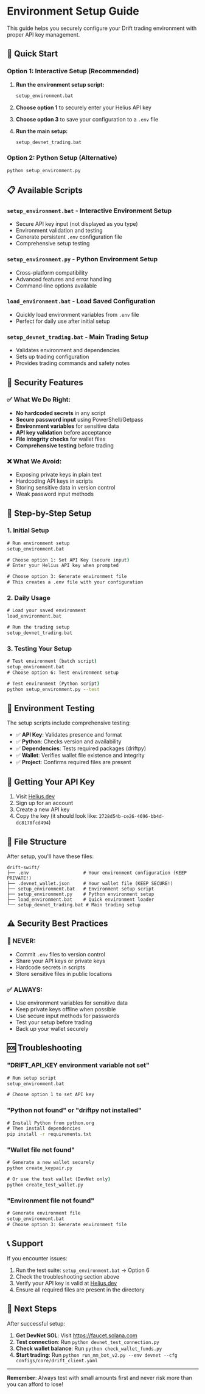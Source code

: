 # Environment Setup Guide

This guide helps you securely configure your Drift trading environment with proper API key management.

## 🚀 Quick Start

### Option 1: Interactive Setup (Recommended)

1. **Run the environment setup script:**
   ```cmd
   setup_environment.bat
   ```

2. **Choose option 1** to securely enter your Helius API key

3. **Choose option 3** to save your configuration to a `.env` file

4. **Run the main setup:**
   ```cmd
   setup_devnet_trading.bat
   ```

### Option 2: Python Setup (Alternative)

```cmd
python setup_environment.py
```

## 📋 Available Scripts

### `setup_environment.bat` - Interactive Environment Setup
- Secure API key input (not displayed as you type)
- Environment validation and testing
- Generate persistent `.env` configuration file
- Comprehensive setup testing

### `setup_environment.py` - Python Environment Setup
- Cross-platform compatibility
- Advanced features and error handling
- Command-line options available

### `load_environment.bat` - Load Saved Configuration
- Quickly load environment variables from `.env` file
- Perfect for daily use after initial setup

### `setup_devnet_trading.bat` - Main Trading Setup
- Validates environment and dependencies
- Sets up trading configuration
- Provides trading commands and safety notes

## 🔐 Security Features

### ✅ What We Do Right:
- **No hardcoded secrets** in any script
- **Secure password input** using PowerShell/Getpass
- **Environment variables** for sensitive data
- **API key validation** before acceptance
- **File integrity checks** for wallet files
- **Comprehensive testing** before trading

### ❌ What We Avoid:
- Exposing private keys in plain text
- Hardcoding API keys in scripts
- Storing sensitive data in version control
- Weak password input methods

## 📝 Step-by-Step Setup

### 1. Initial Setup

```cmd
# Run environment setup
setup_environment.bat

# Choose option 1: Set API Key (secure input)
# Enter your Helius API key when prompted

# Choose option 3: Generate environment file
# This creates a .env file with your configuration
```

### 2. Daily Usage

```cmd
# Load your saved environment
load_environment.bat

# Run the trading setup
setup_devnet_trading.bat
```

### 3. Testing Your Setup

```cmd
# Test environment (batch script)
setup_environment.bat
# Choose option 6: Test environment setup

# Test environment (Python script)
python setup_environment.py --test
```

## 🧪 Environment Testing

The setup scripts include comprehensive testing:

- ✅ **API Key**: Validates presence and format
- ✅ **Python**: Checks version and availability
- ✅ **Dependencies**: Tests required packages (driftpy)
- ✅ **Wallet**: Verifies wallet file existence and integrity
- ✅ **Project**: Confirms required files are present

## 🔑 Getting Your API Key

1. Visit [Helius.dev](https://helius.dev)
2. Sign up for an account
3. Create a new API key
4. Copy the key (it should look like: `2728d54b-ce26-4696-bb4d-dc8170fcd494`)

## 📁 File Structure

After setup, you'll have these files:

```
drift-swift/
├── .env                    # Your environment configuration (KEEP PRIVATE!)
├── .devnet_wallet.json     # Your wallet file (KEEP SECURE!)
├── setup_environment.bat   # Environment setup script
├── setup_environment.py    # Python environment setup
├── load_environment.bat    # Quick environment loader
└── setup_devnet_trading.bat # Main trading setup
```

## ⚠️ Security Best Practices

### 🔴 NEVER:
- Commit `.env` files to version control
- Share your API keys or private keys
- Hardcode secrets in scripts
- Store sensitive files in public locations

### ✅ ALWAYS:
- Use environment variables for sensitive data
- Keep private keys offline when possible
- Use secure input methods for passwords
- Test your setup before trading
- Back up your wallet securely

## 🆘 Troubleshooting

### "DRIFT_API_KEY environment variable not set"
```cmd
# Run setup script
setup_environment.bat

# Choose option 1 to set API key
```

### "Python not found" or "driftpy not installed"
```cmd
# Install Python from python.org
# Then install dependencies
pip install -r requirements.txt
```

### "Wallet file not found"
```cmd
# Generate a new wallet securely
python create_keypair.py

# Or use the test wallet (DevNet only)
python create_test_wallet.py
```

### "Environment file not found"
```cmd
# Generate environment file
setup_environment.bat
# Choose option 3: Generate environment file
```

## 📞 Support

If you encounter issues:

1. Run the test suite: `setup_environment.bat` → Option 6
2. Check the troubleshooting section above
3. Verify your API key is valid at [Helius.dev](https://helius.dev)
4. Ensure all required files are present in the directory

## 🎯 Next Steps

After successful setup:

1. **Get DevNet SOL**: Visit https://faucet.solana.com
2. **Test connection**: Run `python devnet_test_connection.py`
3. **Check wallet balance**: Run `python check_wallet_funds.py`
4. **Start trading**: Run `python run_mm_bot_v2.py --env devnet --cfg configs/core/drift_client.yaml`

---

**Remember**: Always test with small amounts first and never risk more than you can afford to lose!



